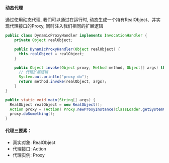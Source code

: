 #### 动态代理
通过使用动态代理, 我们可以通过在运行时, 动态生成一个持有RealObject、并实现代理接口的Proxy, 同时注入我们相同的扩展逻辑
```java
public class DynamicProxyHandler implements InvocationHandler {
    private Object realObject;

    public DynamicProxyHandler(Object realObject) {
      this.realObject = realObject;
    }

    public Object invoke(Object proxy, Method method, Object[] args) throws Throwable {
      // 代理扩展逻辑
      System.out.println("proxy do");
      return method.invoke(realObject, args);
    }
}
```

```java
public static void main(String[] args) {
  RealObject realObject = new RealObject();
  Action proxy = (Action) Proxy.newProxyInstance(ClassLoader.getSystemClassLoader(), new Class[]{Action.class}, new DynamicProxyHandler(realObject));
  proxy.doSomething();
}
```

#### 代理三要素：
- 真实对象: RealObject
- 代理接口: Action
- 代理实例: Proxy
